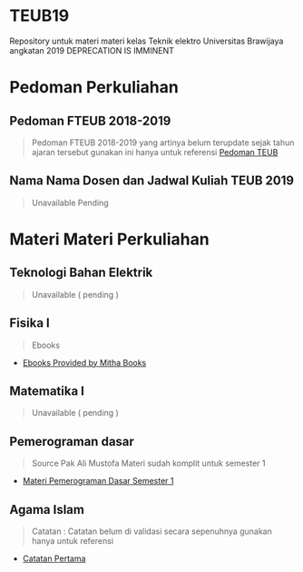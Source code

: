 # TEUB19
Repository untuk materi materi kelas Teknik elektro Universitas Brawijaya angkatan 2019
DEPRECATION IS IMMINENT


# Pedoman Perkuliahan

## Pedoman FTEUB 2018-2019
> Pedoman FTEUB 2018-2019 yang artinya belum terupdate sejak tahun ajaran tersebut gunakan ini hanya untuk referensi
[Pedoman TEUB]()

## Nama Nama Dosen dan Jadwal Kuliah TEUB 2019
> Unavailable Pending


# Materi Materi Perkuliahan

## Teknologi Bahan Elektrik
> Unavailable ( pending )

## Fisika I
> Ebooks
+ [Ebooks Provided by Mitha Books](https://drive.google.com/drive/folders/16o-OefDpcEULy6BBTbmETGqR8mVSvt-l)

## Matematika I
> Unavailable ( pending )

## Pemerograman dasar
> Source Pak Ali Mustofa
> Materi sudah komplit untuk semester 1
+ [ Materi Pemerograman Dasar Semester 1 ](https://github.com/wahyusuryosamudro/TEUB19/releases/tag/1)

## Agama Islam
> Catatan : Catatan belum di validasi secara sepenuhnya gunakan hanya untuk referensi
+ [ Catatan Pertama ](https://github.com/wahyusuryosamudro/TEUB19/releases/tag/v1)
